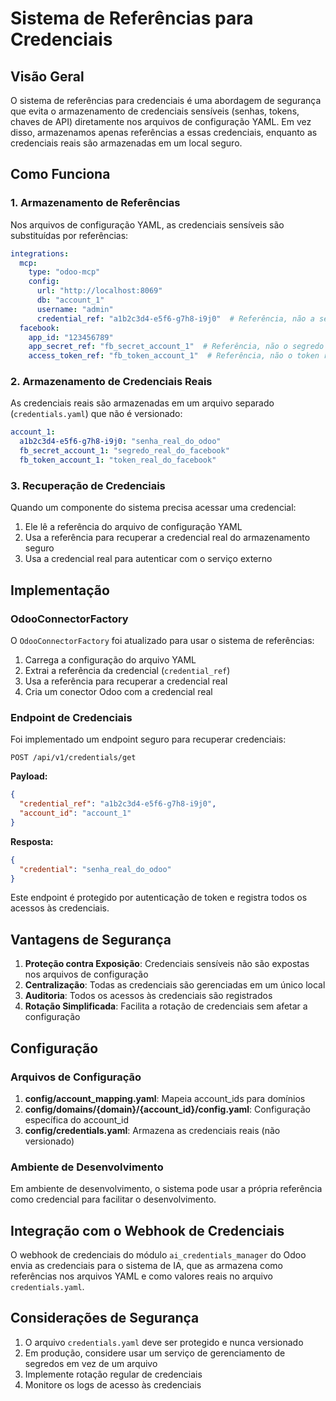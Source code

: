 # Sistema de Referências para Credenciais

## Visão Geral

O sistema de referências para credenciais é uma abordagem de segurança que evita o armazenamento de credenciais sensíveis (senhas, tokens, chaves de API) diretamente nos arquivos de configuração YAML. Em vez disso, armazenamos apenas referências a essas credenciais, enquanto as credenciais reais são armazenadas em um local seguro.

## Como Funciona

### 1. Armazenamento de Referências

Nos arquivos de configuração YAML, as credenciais sensíveis são substituídas por referências:

```yaml
integrations:
  mcp:
    type: "odoo-mcp"
    config:
      url: "http://localhost:8069"
      db: "account_1"
      username: "admin"
      credential_ref: "a1b2c3d4-e5f6-g7h8-i9j0"  # Referência, não a senha real
  facebook:
    app_id: "123456789"
    app_secret_ref: "fb_secret_account_1"  # Referência, não o segredo real
    access_token_ref: "fb_token_account_1"  # Referência, não o token real
```

### 2. Armazenamento de Credenciais Reais

As credenciais reais são armazenadas em um arquivo separado (`credentials.yaml`) que não é versionado:

```yaml
account_1:
  a1b2c3d4-e5f6-g7h8-i9j0: "senha_real_do_odoo"
  fb_secret_account_1: "segredo_real_do_facebook"
  fb_token_account_1: "token_real_do_facebook"
```

### 3. Recuperação de Credenciais

Quando um componente do sistema precisa acessar uma credencial:

1. Ele lê a referência do arquivo de configuração YAML
2. Usa a referência para recuperar a credencial real do armazenamento seguro
3. Usa a credencial real para autenticar com o serviço externo

## Implementação

### OdooConnectorFactory

O `OdooConnectorFactory` foi atualizado para usar o sistema de referências:

1. Carrega a configuração do arquivo YAML
2. Extrai a referência da credencial (`credential_ref`)
3. Usa a referência para recuperar a credencial real
4. Cria um conector Odoo com a credencial real

### Endpoint de Credenciais

Foi implementado um endpoint seguro para recuperar credenciais:

```
POST /api/v1/credentials/get
```

**Payload:**
```json
{
  "credential_ref": "a1b2c3d4-e5f6-g7h8-i9j0",
  "account_id": "account_1"
}
```

**Resposta:**
```json
{
  "credential": "senha_real_do_odoo"
}
```

Este endpoint é protegido por autenticação de token e registra todos os acessos às credenciais.

## Vantagens de Segurança

1. **Proteção contra Exposição**: Credenciais sensíveis não são expostas nos arquivos de configuração
2. **Centralização**: Todas as credenciais são gerenciadas em um único local
3. **Auditoria**: Todos os acessos às credenciais são registrados
4. **Rotação Simplificada**: Facilita a rotação de credenciais sem afetar a configuração

## Configuração

### Arquivos de Configuração

1. **config/account_mapping.yaml**: Mapeia account_ids para domínios
2. **config/domains/{domain}/{account_id}/config.yaml**: Configuração específica do account_id
3. **config/credentials.yaml**: Armazena as credenciais reais (não versionado)

### Ambiente de Desenvolvimento

Em ambiente de desenvolvimento, o sistema pode usar a própria referência como credencial para facilitar o desenvolvimento.

## Integração com o Webhook de Credenciais

O webhook de credenciais do módulo `ai_credentials_manager` do Odoo envia as credenciais para o sistema de IA, que as armazena como referências nos arquivos YAML e como valores reais no arquivo `credentials.yaml`.

## Considerações de Segurança

1. O arquivo `credentials.yaml` deve ser protegido e nunca versionado
2. Em produção, considere usar um serviço de gerenciamento de segredos em vez de um arquivo
3. Implemente rotação regular de credenciais
4. Monitore os logs de acesso às credenciais
